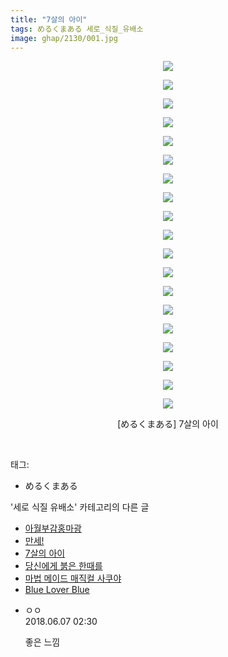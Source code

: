 ```yaml
---
title: "7살의 아이"
tags: めるくまある 세로_식질_유배소
image: ghap/2130/001.jpg
---
```

<div class="article">
<p style="text-align: center; clear: none; float: none;"><img src="{{ site.nasurl }}/ghap/2130/001.jpg"/></p>
<p style="text-align: center; clear: none; float: none;"><img src="{{ site.nasurl }}/ghap/2130/002.jpg"/></p>
<p style="text-align: center; clear: none; float: none;"><img src="{{ site.nasurl }}/ghap/2130/003.jpg"/></p>
<p style="text-align: center; clear: none; float: none;"><img src="{{ site.nasurl }}/ghap/2130/004.jpg"/></p>
<p style="text-align: center; clear: none; float: none;"><img src="{{ site.nasurl }}/ghap/2130/005.jpg"/></p>
<p style="text-align: center; clear: none; float: none;"><img src="{{ site.nasurl }}/ghap/2130/006.jpg"/></p>
<p style="text-align: center; clear: none; float: none;"><img src="{{ site.nasurl }}/ghap/2130/007.jpg"/></p>
<p style="text-align: center; clear: none; float: none;"><img src="{{ site.nasurl }}/ghap/2130/008.jpg"/></p>
<p style="text-align: center; clear: none; float: none;"><img src="{{ site.nasurl }}/ghap/2130/009.jpg"/></p>
<p style="text-align: center; clear: none; float: none;"><img src="{{ site.nasurl }}/ghap/2130/010.jpg"/></p>
<p style="text-align: center; clear: none; float: none;"><img src="{{ site.nasurl }}/ghap/2130/011.jpg"/></p>
<p style="text-align: center; clear: none; float: none;"><img src="{{ site.nasurl }}/ghap/2130/012.jpg"/></p>
<p style="text-align: center; clear: none; float: none;"><img src="{{ site.nasurl }}/ghap/2130/013.jpg"/></p>
<p style="text-align: center; clear: none; float: none;"><img src="{{ site.nasurl }}/ghap/2130/014.jpg"/></p>
<p style="text-align: center; clear: none; float: none;"><img src="{{ site.nasurl }}/ghap/2130/015.jpg"/></p>
<p style="text-align: center; clear: none; float: none;"><img src="{{ site.nasurl }}/ghap/2130/016.jpg"/></p>
<p style="text-align: center; clear: none; float: none;"><img src="{{ site.nasurl }}/ghap/2130/017.jpg"/></p>
<p style="text-align: center; clear: none; float: none;"><img src="{{ site.nasurl }}/ghap/2130/018.jpg"/></p>
<p style="text-align: center; clear: none; float: none;"><img src="{{ site.nasurl }}/ghap/2130/019.jpg"/></p>
<p style="text-align: center; clear: none; float: none;">[めるくまある] 7살의 아이</p>
<p><br/></p>
</div><div class="tagTrail">
<p>태그: </p>
<ul>
<li>めるくまある</li>
</ul>
</div><div class="another">
<p>'세로 식질 유배소' 카테고리의 다른 글</p>
<ul>
<li><a href="/2016-09-27-ghap_2364">아월부감홍마광</a></li>
<li><a href="/2016-09-19-ghap_2233">만세!</a></li>
<li><a href="/2016-09-12-ghap_2130">7살의 아이</a></li>
<li><a href="/2016-09-04-ghap_1996">당신에게 붉은 한때를</a></li>
<li><a href="/2016-08-30-ghap_1920">마법 메이드 매직컬 사쿠야</a></li>
<li><a href="/2016-08-27-ghap_1860">Blue Lover Blue</a></li>
</ul>
</div><div class="cb_module cb_fluid">
<div class="cb_wrt cb_profile">
<div class="comment">
<ul>
<li class="cb_thumb_off" id="comment15267473">
<div class="cb_comment_area">
<div class="cb_info_area">
<div class="cb_section">
<span class="cb_nick_name">ㅇㅇ</span>
</div>
<div class="cb_section">
<span class="cb_date">2018.06.07 02:30 </span>
</div>
</div>
<div class="cb_dsc_comment">
<p class="cb_dsc">
											좋은 느낌
										</p>
</div>
</div></li>
</ul>
</div>
</div><!-- commentList close -->
</div>